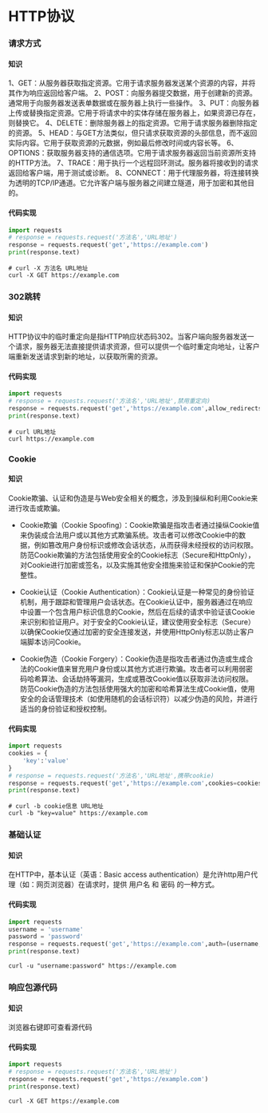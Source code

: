 # HTTP协议
### 请求方式
#### 知识
1、GET：从服务器获取指定资源。它用于请求服务器发送某个资源的内容，并将其作为响应返回给客户端。
2、POST：向服务器提交数据，用于创建新的资源。通常用于向服务器发送表单数据或在服务器上执行一些操作。
3、PUT：向服务器上传或替换指定资源。它用于将请求中的实体存储在服务器上，如果资源已存在，则替换它。
4、DELETE：删除服务器上的指定资源。它用于请求服务器删除指定的资源。
5、HEAD：与GET方法类似，但只请求获取资源的头部信息，而不返回实际内容。它用于获取资源的元数据，例如最后修改时间或内容长等。
6、OPTIONS：获取服务器支持的通信选项。它用于请求服务器返回当前资源所支持的HTTP方法。
7、TRACE：用于执行一个远程回环测试。服务器将接收到的请求返回给客户端，用于测试或诊断。
8、CONNECT：用于代理服务器，将连接转换为透明的TCP/IP通道。它允许客户端与服务器之间建立隧道，用于加密和其他目的。
#### 代码实现
```python
import requests
# response = requests.request('方法名','URL地址')
response = requests.request('get','https://example.com')
print(response.text)
```
```shell
# curl -X 方法名 URL地址
curl -X GET https://example.com
```
### 302跳转
#### 知识
HTTP协议中的临时重定向是指HTTP响应状态码302。当客户端向服务器发送一个请求，服务器无法直接提供请求资源，但可以提供一个临时重定向地址，让客户端重新发送请求到新的地址，以获取所需的资源。
#### 代码实现
```python
import requests
# response = requests.request('方法名','URL地址',禁用重定向)
response = requests.request('get','https://example.com',allow_redirects=False)
print(response.text)
```
```shell
# curl URL地址
curl https://example.com
```
### Cookie
#### 知识
Cookie欺骗、认证和伪造是与Web安全相关的概念，涉及到操纵和利用Cookie来进行攻击或欺骗。

* Cookie欺骗（Cookie Spoofing）：Cookie欺骗是指攻击者通过操纵Cookie值来伪装成合法用户或以其他方式欺骗系统。攻击者可以修改Cookie中的数据，例如篡改用户身份标识或修改会话状态，从而获得未经授权的访问权限。防范Cookie欺骗的方法包括使用安全的Cookie标志（Secure和HttpOnly），对Cookie进行加密或签名，以及实施其他安全措施来验证和保护Cookie的完整性。

* Cookie认证（Cookie Authentication）：Cookie认证是一种常见的身份验证机制，用于跟踪和管理用户会话状态。在Cookie认证中，服务器通过在响应中设置一个包含用户标识信息的Cookie，然后在后续的请求中验证该Cookie来识别和验证用户。对于安全的Cookie认证，建议使用安全标志（Secure）以确保Cookie仅通过加密的安全连接发送，并使用HttpOnly标志以防止客户端脚本访问Cookie。

* Cookie伪造（Cookie Forgery）：Cookie伪造是指攻击者通过伪造或生成合法的Cookie值来冒充用户身份或以其他方式进行欺骗。攻击者可以利用弱密码哈希算法、会话劫持等漏洞，生成或篡改Cookie值以获取非法访问权限。防范Cookie伪造的方法包括使用强大的加密和哈希算法生成Cookie值，使用安全的会话管理技术（如使用随机的会话标识符）以减少伪造的风险，并进行适当的身份验证和授权控制。
#### 代码实现
```python
import requests
cookies = {
    'key':'value'
}
# response = requests.request('方法名','URL地址',携带cookie)
response = requests.request('get','https://example.com',cookies=cookies)
print(response.text)
```
```shell
# curl -b cookie信息 URL地址
curl -b "key=value" https://example.com
```
### 基础认证
#### 知识
在HTTP中，基本认证（英语：Basic access authentication）是允许http用户代理（如：网页浏览器）在请求时，提供 用户名 和 密码 的一种方式。
#### 代码实现
```python
import requests
username = 'username'
password = 'password'
response = requests.request('get','https://example.com',auth=(username,password))
print(response.text)
```
```shell
curl -u "username:password" https://example.com
```
### 响应包源代码
#### 知识
浏览器右键即可查看源代码
#### 代码实现
```python
import requests
# response = requests.request('方法名','URL地址')
response = requests.request('get','https://example.com')
print(response.text)
```
```shell
curl -X GET https://example.com
```